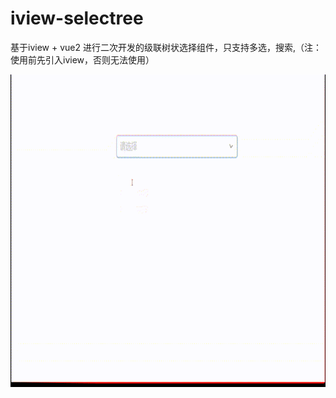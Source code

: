 # iview-selectree

基于iview + vue2 进行二次开发的级联树状选择组件，只支持多选，搜索,（注：使用前先引入iview，否则无法使用）

<div>
 <img src="./src/assets/123.gif" width="800" height="500" />
<div>